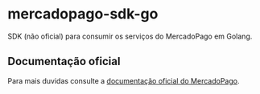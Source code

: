 # mercadopago-sdk-go
SDK (não oficial) para consumir os serviços do MercadoPago em Golang.

## Documentação oficial
Para mais duvidas consulte a [documentação oficial do MercadoPago](https://www.mercadopago.com.br/developers/pt/guides).